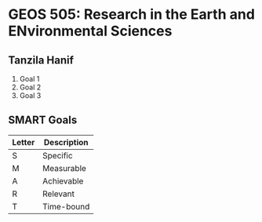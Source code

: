 # GEOS 505: Research in the Earth and ENvironmental Sciences

## Tanzila Hanif

1. Goal 1
2. Goal 2
3. Goal 3

## SMART Goals

| Letter | Description |
| ---------- | ---------- |
| S | Specific | 
| M | Measurable |
| A | Achievable |
| R | Relevant |
| T | Time-bound |


